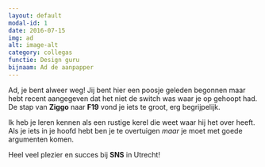 ```yaml
---
layout: default
modal-id: 1
date: 2016-07-15
img: ad
alt: image-alt
category: collegas
functie: Design guru
bijnaam: Ad de aanpapper
---
```


Ad, je bent alweer weg! Jij bent hier een poosje geleden begonnen maar hebt recent aangegeven dat het niet de switch was waar je op gehoopt had.
De stap van **Ziggo** naar **F19** vond je iets te groot, erg begrijpelijk.  
  
Ik heb je leren kennen als een rustige kerel die weet waar hij het over heeft.
Als je iets in je hoofd hebt ben je te overtuigen _maar_ je moet met goede argumenten komen.  

Heel veel plezier en succes bij **SNS** in Utrecht!

